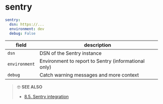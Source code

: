 # sentry

```yaml
sentry:
  dsn: https://...
  environment: dev
  debug: False
```

| field | description |
| - | - |
| `dsn` | DSN of the Sentry instance |
| `environment` | Environment to report to Sentry (informational only) |
| `debug` | Catch warning messages and more context |

> 🤓 **SEE ALSO**
>
> * [8.5. Sentry integration](../deployment/sentry.md)
